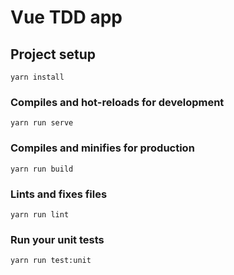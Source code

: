 # Vue TDD app

## Project setup

```text
yarn install
```

### Compiles and hot-reloads for development

```text
yarn run serve
```

### Compiles and minifies for production

```text
yarn run build
```

### Lints and fixes files

```text
yarn run lint
```

### Run your unit tests

```text
yarn run test:unit
```
